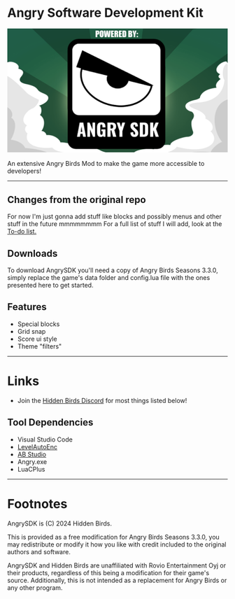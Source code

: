 # Angry Software Development Kit

![screenshot](data/images/pc/SPLASHES_SHEET_PC_1.png)

An extensive Angry Birds Mod to make the game more accessible to developers!

---
## Changes from the original repo
For now I'm just gonna add stuff like blocks and possibly menus and other stuff in the future mmmmmmmm
For a full list of stuff I will add, look at the [To-do list.](TODO.md)
## Downloads
To download AngrySDK you'll need a copy of Angry Birds Seasons 3.3.0, simply replace the game's data folder and config.lua file with the ones presented here to get started.
## Features
- Special blocks
- Grid snap
- Score ui style
- Theme "filters" 
---
# Links
- Join the [Hidden Birds Discord](https://discord.gg/Bz24PBHxDE) for most things listed below!
## Tool Dependencies
- Visual Studio Code
- [LevelAutoEnc](https://github.com/GZHYBFHHJ/LevelAutoEnc/releases/)
- [AB Studio](https://github.com/giroletm/ABStudio/releases/tag/v0.1.1-Hotfix1)
- Angry.exe
- LuaCPlus
---
# Footnotes
AngrySDK is (C) 2024 Hidden Birds.

This is provided as a free modification for Angry Birds Seasons 3.3.0, you may redistribute or modify it how you like with credit included to the original authors and software.

AngrySDK and Hidden Birds are unaffiliated with Rovio Entertainment Oyj or their products, regardless of this being a modification for their game's source.
Additionally, this is not intended as a replacement for Angry Birds or any other program.
